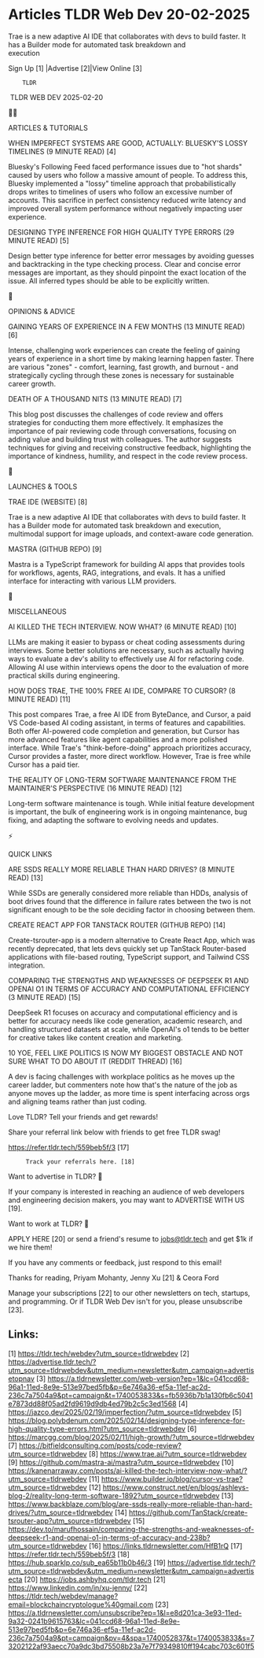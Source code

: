 # Articles TLDR Web Dev 20-02-2025

Trae is a new adaptive AI IDE that collaborates with devs to build
faster. It has a Builder mode for automated task breakdown and
execution ‌ ‌ ‌ ‌ ‌ ‌ ‌ ‌ ‌ ‌ ‌ ‌ ‌ ‌ ‌ ‌ ‌ ‌ ‌ ‌ ‌ ‌ ‌ ‌ ‌ ‌  ‌ ‌ ‌ ‌ ‌ ‌ ‌ ‌ ‌ ‌ ‌ ‌ ‌ ‌ ‌ ‌ ‌ ‌ ‌ ‌ ‌ ‌ ‌ ‌ ‌ ‌ 


 Sign Up [1] |Advertise [2]|View Online [3] 

		TLDR 

 TLDR WEB DEV 2025-02-20

🧑‍💻 

ARTICLES & TUTORIALS

 WHEN IMPERFECT SYSTEMS ARE GOOD, ACTUALLY: BLUESKY'S LOSSY TIMELINES
(9 MINUTE READ) [4] 

 Bluesky's Following Feed faced performance issues due to "hot shards"
caused by users who follow a massive amount of people. To address
this, Bluesky implemented a "lossy" timeline approach that
probabilistically drops writes to timelines of users who follow an
excessive number of accounts. This sacrifice in perfect consistency
reduced write latency and improved overall system performance without
negatively impacting user experience. 

 DESIGNING TYPE INFERENCE FOR HIGH QUALITY TYPE ERRORS (29 MINUTE
READ) [5] 

 Design better type inference for better error messages by avoiding
guesses and backtracking in the type checking process. Clear and
concise error messages are important, as they should pinpoint the
exact location of the issue. All inferred types should be able to be
explicitly written. 

🧠 

OPINIONS & ADVICE

 GAINING YEARS OF EXPERIENCE IN A FEW MONTHS (13 MINUTE READ) [6] 

 Intense, challenging work experiences can create the feeling of
gaining years of experience in a short time by making learning happen
faster. There are various "zones" - comfort, learning, fast growth,
and burnout - and strategically cycling through these zones is
necessary for sustainable career growth. 

 DEATH OF A THOUSAND NITS (13 MINUTE READ) [7] 

 This blog post discusses the challenges of code review and offers
strategies for conducting them more effectively. It emphasizes the
importance of pair reviewing code through conversations, focusing on
adding value and building trust with colleagues. The author suggests
techniques for giving and receiving constructive feedback,
highlighting the importance of kindness, humility, and respect in the
code review process. 

🚀 

LAUNCHES & TOOLS

 TRAE IDE (WEBSITE) [8] 

 Trae is a new adaptive AI IDE that collaborates with devs to build
faster. It has a Builder mode for automated task breakdown and
execution, multimodal support for image uploads, and context-aware
code generation. 

 MASTRA (GITHUB REPO) [9] 

 Mastra is a TypeScript framework for building AI apps that provides
tools for workflows, agents, RAG, integrations, and evals. It has a
unified interface for interacting with various LLM providers. 

🎁 

MISCELLANEOUS

 AI KILLED THE TECH INTERVIEW. NOW WHAT? (6 MINUTE READ) [10] 

 LLMs are making it easier to bypass or cheat coding assessments
during interviews. Some better solutions are necessary, such as
actually having ways to evaluate a dev's ability to effectively use AI
for refactoring code. Allowing AI use within interviews opens the door
to the evaluation of more practical skills during engineering. 

 HOW DOES TRAE, THE 100% FREE AI IDE, COMPARE TO CURSOR? (8 MINUTE
READ) [11] 

 This post compares Trae, a free AI IDE from ByteDance, and Cursor, a
paid VS Code-based AI coding assistant, in terms of features and
capabilities. Both offer AI-powered code completion and generation,
but Cursor has more advanced features like agent capabilities and a
more polished interface. While Trae's "think-before-doing" approach
prioritizes accuracy, Cursor provides a faster, more direct workflow.
However, Trae is free while Cursor has a paid tier. 

 THE REALITY OF LONG-TERM SOFTWARE MAINTENANCE FROM THE MAINTAINER'S
PERSPECTIVE (16 MINUTE READ) [12] 

 Long-term software maintenance is tough. While initial feature
development is important, the bulk of engineering work is in ongoing
maintenance, bug fixing, and adapting the software to evolving needs
and updates. 

⚡ 

QUICK LINKS

 ARE SSDS REALLY MORE RELIABLE THAN HARD DRIVES? (8 MINUTE READ) [13] 

 While SSDs are generally considered more reliable than HDDs, analysis
of boot drives found that the difference in failure rates between the
two is not significant enough to be the sole deciding factor in
choosing between them. 

 CREATE REACT APP FOR TANSTACK ROUTER (GITHUB REPO) [14] 

 Create-tsrouter-app is a modern alternative to Create React App,
which was recently deprecated, that lets devs quickly set up TanStack
Router-based applications with file-based routing, TypeScript support,
and Tailwind CSS integration. 

 COMPARING THE STRENGTHS AND WEAKNESSES OF DEEPSEEK R1 AND OPENAI O1
IN TERMS OF ACCURACY AND COMPUTATIONAL EFFICIENCY (3 MINUTE READ) [15]


 DeepSeek R1 focuses on accuracy and computational efficiency and is
better for accuracy needs like code generation, academic research, and
handling structured datasets at scale, while OpenAI's o1 tends to be
better for creative takes like content creation and marketing. 

 10 YOE, FEEL LIKE POLITICS IS NOW MY BIGGEST OBSTACLE AND NOT SURE
WHAT TO DO ABOUT IT (REDDIT THREAD) [16] 

 A dev is facing challenges with workplace politics as he moves up the
career ladder, but commenters note how that's the nature of the job as
anyone moves up the ladder, as more time is spent interfacing across
orgs and aligning teams rather than just coding. 

Love TLDR? Tell your friends and get rewards!

 Share your referral link below with friends to get free TLDR swag! 

 https://refer.tldr.tech/559beb5f/3 [17] 

		 Track your referrals here. [18] 

Want to advertise in TLDR? 📰

 If your company is interested in reaching an audience of web
developers and engineering decision makers, you may want to ADVERTISE
WITH US [19]. 

Want to work at TLDR? 💼

 APPLY HERE [20] or send a friend's resume to jobs@tldr.tech and get
$1k if we hire them! 

 If you have any comments or feedback, just respond to this email! 

Thanks for reading, 
Priyam Mohanty, Jenny Xu [21] & Ceora Ford 

 Manage your subscriptions [22] to our other newsletters on tech,
startups, and programming. Or if TLDR Web Dev isn't for you, please
unsubscribe [23]. 

 

Links:
------
[1] https://tldr.tech/webdev?utm_source=tldrwebdev
[2] https://advertise.tldr.tech/?utm_source=tldrwebdev&utm_medium=newsletter&utm_campaign=advertisetopnav
[3] https://a.tldrnewsletter.com/web-version?ep=1&lc=041ccd68-96a1-11ed-8e9e-513e97bed5fb&p=6e746a36-ef5a-11ef-ac2d-236c7a7504a9&pt=campaign&t=1740053833&s=fb5936b7b1a130fb6c5041e7873dd88f05ad2fd9619d9db4ed79b2c5c3ed1568
[4] https://jazco.dev/2025/02/19/imperfection/?utm_source=tldrwebdev
[5] https://blog.polybdenum.com/2025/02/14/designing-type-inference-for-high-quality-type-errors.html?utm_source=tldrwebdev
[6] https://marcgg.com/blog/2025/02/11/high-growth/?utm_source=tldrwebdev
[7] https://bitfieldconsulting.com/posts/code-review?utm_source=tldrwebdev
[8] https://www.trae.ai/?utm_source=tldrwebdev
[9] https://github.com/mastra-ai/mastra?utm_source=tldrwebdev
[10] https://kanenarraway.com/posts/ai-killed-the-tech-interview-now-what/?utm_source=tldrwebdev
[11] https://www.builder.io/blog/cursor-vs-trae?utm_source=tldrwebdev
[12] https://www.construct.net/en/blogs/ashleys-blog-2/reality-long-term-software-1892?utm_source=tldrwebdev
[13] https://www.backblaze.com/blog/are-ssds-really-more-reliable-than-hard-drives/?utm_source=tldrwebdev
[14] https://github.com/TanStack/create-tsrouter-app?utm_source=tldrwebdev
[15] https://dev.to/marufhossain/comparing-the-strengths-and-weaknesses-of-deepseek-r1-and-openai-o1-in-terms-of-accuracy-and-238b?utm_source=tldrwebdev
[16] https://links.tldrnewsletter.com/HfB1rQ
[17] https://refer.tldr.tech/559beb5f/3
[18] https://hub.sparklp.co/sub_ea65b11b0b46/3
[19] https://advertise.tldr.tech/?utm_source=tldrwebdev&utm_medium=newsletter&utm_campaign=advertisecta
[20] https://jobs.ashbyhq.com/tldr.tech
[21] https://www.linkedin.com/in/xu-jenny/
[22] https://tldr.tech/webdev/manage?email=blockchaincryptologue%40gmail.com
[23] https://a.tldrnewsletter.com/unsubscribe?ep=1&l=e8d201ca-3e93-11ed-9a32-0241b9615763&lc=041ccd68-96a1-11ed-8e9e-513e97bed5fb&p=6e746a36-ef5a-11ef-ac2d-236c7a7504a9&pt=campaign&pv=4&spa=1740052837&t=1740053833&s=73202122af93aecc70a9dc3bd75508b23a7e7f79349810ff194cabc703c601f5